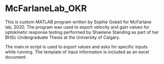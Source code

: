 # McFarlaneLab_OKR

This is custom MATLAB program written by Sophie Gobeil for McFarlane lab, 2020. The program was used to export velocity and gain values for optokinetic response testing performed by Shaelene Standing as part of her BHSc Undergraduate Thesis at the University of Calgary. 

The main.m script is used to export values and asks for specific inputs while running. The template of input information is included as an excel document.
